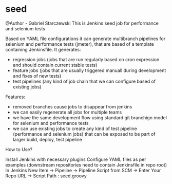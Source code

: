 # seed
@Author - Gabriel Starczewski
This is Jenkins seed job for performance and selenium tests

Based on YAML file configurations it can generate multibranch pipelines for selenium and performance tests (jmeter), that are based of a template containing
Jenkinsfile. It generates:

- regression jobs (jobs that are run regularly based on cron expression and should contain current stable tests)
- feature jobs (jobs that are usually triggered manuall during development and fixes of new tests)
- test pipelines (any kind of job chain that we can configure based of existing jobs)

Features:

- removed branches cause jobs to disappear from jenkins
- we can easily regenerate all jobs for multiple teams
- we have the same development flow using standard git branchign model for selenium and performance tests
- we can use existing jobs to create any kind of test pipeline (performance and selenium jobs) that can be exposed to be part of larger build, deploy, test pipeline


How to Use?

Install Jenkins with necessary plugins
Configure YAML files as per examples (downstream repositories need to contain Jenkinsfile in repo root)
In Jenkins
    New Item -> Pipeline -> Pipeline Script from SCM -> Enter Your Repo URL -> Script Path : seed.groovy

